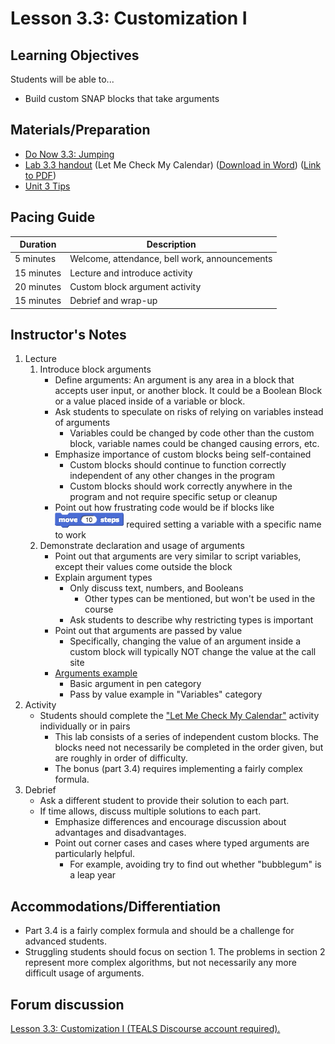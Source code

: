 <!-- REVISED -->
# Lesson 3.3: Customization I

## Learning Objectives

Students will be able to...

-   Build custom SNAP blocks that take arguments

## Materials/Preparation

-   [Do Now 3.3: Jumping](do_now_33.md)
-   [Lab 3.3 handout](lab_33.md) (Let Me Check My Calendar) ([Download in Word](https://github.com/TEALSK12/introduction-to-computer-science/raw/master/Unit%203%20Word/Lab%203.3%20Let%20Me%20Check%20My%20Calendar.docx)) ([Link to PDF](https://github.com/TEALSK12/introduction-to-computer-science/raw/master/Unit%203%20PDF/Lab%203.3%20Let%20Me%20Check%20My%20Calendar.pdf))
-   [Unit 3 Tips](unit_3_tips.md)


## Pacing Guide

| Duration   | Description                                   |
| ---------- | --------------------------------------------- |
| 5 minutes  | Welcome, attendance, bell work, announcements |
| 15 minutes | Lecture and introduce activity                |
| 20 minutes | Custom block argument activity                |
| 15 minutes | Debrief and wrap-up                           |

## Instructor's Notes

1.  Lecture
    1.  Introduce block arguments
        -   Define arguments: An argument is any area in a block that accepts user input, or another block. It could be a Boolean Block or a value placed inside of a variable or block.
        -   Ask students to speculate on risks of relying on variables instead of arguments
            -   Variables could be changed by code other than the custom block, variable names could be changed causing errors, etc.
        -   Emphasize importance of custom blocks being self-contained
            -   Custom blocks should continue to function correctly independent of any other changes in the program
            -   Custom blocks should work correctly anywhere in the program and not require specific setup or cleanup
        -   Point out how frustrating code would be if blocks like ![](move.png) required setting a variable with a specific name to work
    2.  Demonstrate declaration and usage of arguments
        -   Point out that arguments are very similar to script variables, except their values come outside the block
        -   Explain argument types
            -   Only discuss text, numbers, and Booleans
                -   Other types can be mentioned, but won't be used in the course
            -   Ask students to describe why restricting types is important
        -   Point out that arguments are passed by value
            -   Specifically, changing the value of an argument inside a custom block will typically NOT change the value at the call site
        -   [Arguments example](http://snap.berkeley.edu/snapsource/snap.html#present:Username=brettwo&ProjectName=Lesson%203.3)
            -   Basic argument in pen category
            -   Pass by value example in "Variables" category
2.  Activity
    -   Students should complete the ["Let Me Check My Calendar"](lab_33.md) activity individually or in pairs
        -   This lab consists of a series of independent custom blocks.  The blocks need not necessarily be completed in the order given, but are roughly in order of difficulty.
        -   The bonus (part 3.4) requires implementing a fairly complex formula.
3.  Debrief
    -   Ask a different student to provide their solution to each part.  
    -   If time allows, discuss multiple solutions to each part.
        -   Emphasize differences and encourage discussion about advantages and disadvantages.
        -   Point out corner cases and cases where typed arguments are particularly helpful.
            -   For example, avoiding try to find out whether "bubblegum" is a leap year

## Accommodations/Differentiation

-   Part 3.4 is a fairly complex formula and should be a challenge for advanced students.
-   Struggling students should focus on section 1. The problems in section 2 represent more complex algorithms, but not necessarily any more difficult usage of arguments.


## Forum discussion

<a href="http://forums.tealsk12.org/c/intro-unit-3-variables-and-customization/lesson-3-3-customization-1" target="_blank">
Lesson 3.3: Customization I (TEALS Discourse account required).</a>


[Unit 3 Tips]:unit_3_tips.md
